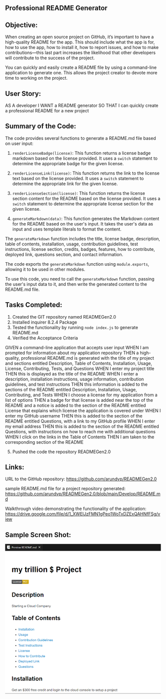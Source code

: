 ## Professional README Generator

## Objective:

When creating an open source project on GitHub, it’s important to have a high-quality README for the app. This should include what the app is for, how to use the app, how to install it, how to report issues, and how to make contributions—this last part increases the likelihood that other developers will contribute to the success of the project.

You can quickly and easily create a README file by using a command-line application to generate one. This allows the project creator to devote more time to working on the project.


## User Story:

AS A developer
I WANT a README generator
SO THAT I can quickly create a professional README for a new project


## Summary of the Code:

The code provides several functions to generate a README.md file based on user input:

1. `renderLicenseBadge(license)`: This function returns a license badge markdown based on the license provided. It uses a `switch` statement to determine the appropriate badge for the given license.

2. `renderLicenseLink(license)`: This function returns the link to the license text based on the license provided. It uses a `switch` statement to determine the appropriate link for the given license.

3. `renderLicenseSection(license)`: This function returns the license section content for the README based on the license provided. It uses a `switch` statement to determine the appropriate license section for the given license.

4. `generateMarkdown(data)`: This function generates the Markdown content for the README based on the user's input. It takes the user's data as input and uses template literals to format the content.

The `generateMarkdown` function includes the title, license badge, description, table of contents, installation, usage, contribution guidelines, test instructions, license section, credits, badges, features, how to contribute, deployed link, questions section, and contact information.

The code exports the `generateMarkdown` function using `module.exports`, allowing it to be used in other modules.

To use this code, you need to call the `generateMarkdown` function, passing the user's input data to it, and then write the generated content to the README.md file.


## Tasks Completed: 

1. Created the GIT repository named READMEGen2.0
2. Installed inquirer 8.2.4 Package 
3. Tested the functionality by running `node index.js` to generate README.md 
4. Verified the Acceptance Criteria

GIVEN a command-line application that accepts user input
WHEN I am prompted for information about my application repository
THEN a high-quality, professional README.md is generated with the title of my project and sections entitled Description, Table of Contents, Installation, Usage, License, Contributing, Tests, and Questions
WHEN I enter my project title
THEN this is displayed as the title of the README
WHEN I enter a description, installation instructions, usage information, contribution guidelines, and test instructions
THEN this information is added to the sections of the README entitled Description, Installation, Usage, Contributing, and Tests
WHEN I choose a license for my application from a list of options
THEN a badge for that license is added near the top of the README and a notice is added to the section of the README entitled License that explains which license the application is covered under
WHEN I enter my GitHub username
THEN this is added to the section of the README entitled Questions, with a link to my GitHub profile
WHEN I enter my email address
THEN this is added to the section of the README entitled Questions, with instructions on how to reach me with additional questions
WHEN I click on the links in the Table of Contents
THEN I am taken to the corresponding section of the README


5. Pushed the code the repository READMEGen2.0

## Links:

URL to the GitHub repository: https://github.com/arundvp/READMEGen2.0

sample README.md file for a project repository generated: https://github.com/arundvp/READMEGen2.0/blob/main/Develop/README.md

Walkthrough video demonstrating the functionality of the application: https://drive.google.com/file/d/1_XWElJzFMN1gPeo1WoTxDZExQAHNfFSg/view

## Sample Screen Shot: 

![Screenshot for the webpage](app-img.png)
